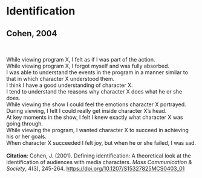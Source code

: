 # Identification
## Cohen, 2004
 <br />
 
While viewing program X, I felt as if I was part of the action. <br />
While viewing program X, I forgot myself and was fully absorbed. <br />
I was able to understand the events in the program in a manner similar to that in which character X understood them. <br />
I think I have a good understanding of character X. <br />
I tend to understand the reasons why character X does what he or she does. <br />
While viewing the show I could feel the emotions character X portrayed. <br />
During viewing, I felt I could really get inside character X’s head. <br />
At key moments in the show, I felt I knew exactly what character X was going through. <br />
While viewing the program, I wanted character X to succeed in achieving his or her goals. <br />
When character X succeeded I felt joy, but when he or she failed, I was sad. <br />
<br />
**Citation**: Cohen, J. (2001). Defining identification: A theoretical look at the identification of audiences with media characters. _Mass Communication & Society_, 4(3), 245-264. https://doi.org/10.1207/S15327825MCS0403_01 <br />
<br />
 
